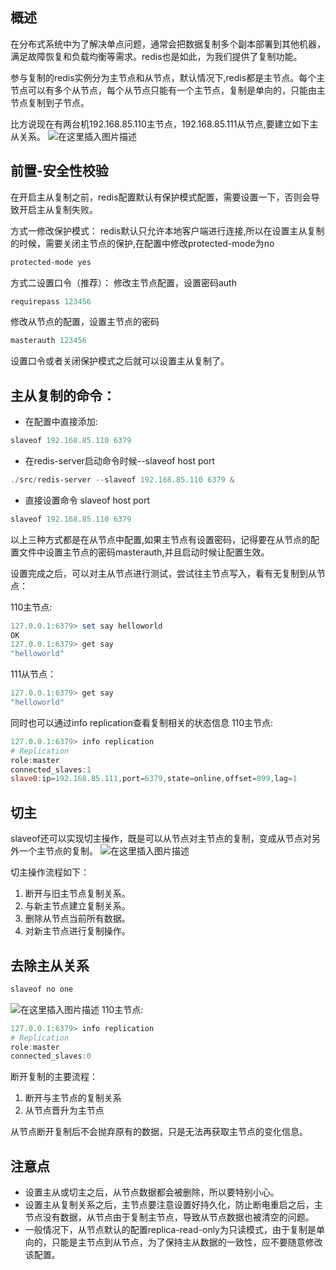 ﻿## 概述
在分布式系统中为了解决单点问题，通常会把数据复制多个副本部署到其他机器，满足故障恢复和负载均衡等需求。redis也是如此，为我们提供了复制功能。

参与复制的redis实例分为主节点和从节点，默认情况下,redis都是主节点。每个主节点可以有多个从节点，每个从节点只能有一个主节点，复制是单向的，只能由主节点复制到子节点。

比方说现在有两台机192.168.85.110主节点，192.168.85.111从节点,要建立如下主从关系。
![在这里插入图片描述](https://img-blog.csdnimg.cn/20200401164432471.png)
## 前置-安全性校验
在开启主从复制之前，redis配置默认有保护模式配置，需要设置一下，否则会导致开启主从复制失败。

方式一修改保护模式：
redis默认只允许本地客户端进行连接,所以在设置主从复制的时候，需要关闭主节点的保护,在配置中修改protected-mode为no 
```powershell
protected-mode yes
```
方式二设置口令（推荐）：
修改主节点配置，设置密码auth
```powershell
requirepass 123456
```
修改从节点的配置，设置主节点的密码
```powershell
masterauth 123456
```
设置口令或者关闭保护模式之后就可以设置主从复制了。
## 主从复制的命令：
 - 在配置中直接添加:
```powershell
slaveof 192.168.85.110 6379
```
- 在redis-server启动命令时候--slaveof host port
```powershell
./src/redis-server --slaveof 192.168.85.110 6379 &
```
 - 直接设置命令 slaveof host port
```powershell
slaveof 192.168.85.110 6379
```
以上三种方式都是在从节点中配置,如果主节点有设置密码，记得要在从节点的配置文件中设置主节点的密码masterauth,并且启动时候让配置生效。

设置完成之后，可以对主从节点进行测试，尝试往主节点写入，看有无复制到从节点：

110主节点:
```powershell
127.0.0.1:6379> set say helloworld
OK
127.0.0.1:6379> get say
"helloworld"
```

111从节点：
```powershell
127.0.0.1:6379> get say
"helloworld"
```

同时也可以通过info replication查看复制相关的状态信息
110主节点:
```powershell
127.0.0.1:6379> info replication
# Replication
role:master
connected_slaves:1
slave0:ip=192.168.85.111,port=6379,state=online,offset=899,lag=1
```

## 切主
slaveof还可以实现切主操作，既是可以从节点对主节点的复制，变成从节点对另外一个主节点的复制。
![在这里插入图片描述](https://img-blog.csdnimg.cn/20200402083846105.png?x-oss-process=image/watermark,type_ZmFuZ3poZW5naGVpdGk,shadow_10,text_aHR0cHM6Ly9ibG9nLmNzZG4ubmV0L20wXzM3NzMxMDU2,size_16,color_FFFFFF,t_70)

切主操作流程如下：

 1. 断开与旧主节点复制关系。
 2. 与新主节点建立复制关系。
 3. 删除从节点当前所有数据。
 4. 对新主节点进行复制操作。
 
## 去除主从关系
```powershell
slaveof no one
```
![在这里插入图片描述](https://img-blog.csdnimg.cn/20200401164738735.png)
110主节点:
```powershell
127.0.0.1:6379> info replication
# Replication
role:master
connected_slaves:0
```

断开复制的主要流程：
 1. 断开与主节点的复制关系
 2. 从节点晋升为主节点

 从节点断开复制后不会抛弃原有的数据，只是无法再获取主节点的变化信息。


## 注意点
 - 设置主从或切主之后，从节点数据都会被删除，所以要特别小心。
 - 设置主从复制关系之后，主节点要注意设置好持久化，防止断电重启之后，主节点没有数据，从节点由于复制主节点，导致从节点数据也被清空的问题。
 - 一般情况下，从节点默认的配置replica-read-only为只读模式，由于复制是单向的，只能是主节点到从节点，为了保持主从数据的一致性，应不要随意修改该配置。


